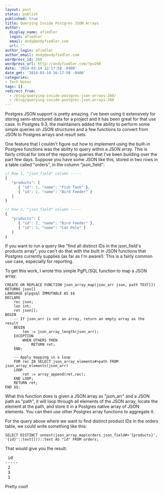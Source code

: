 ```yaml
---
layout: post
status: publish
published: true
title: Querying Inside Postgres JSON Arrays
author:
  display_name: afiedler
  login: afiedler
  email: andy@andyfiedler.com
  url: ''
author_login: afiedler
author_email: andy@andyfiedler.com
wordpress_id: 260
wordpress_url: http://andyfiedler.com/?p=260
date: '2014-03-14 12:17:58 -0400'
date_gmt: '2014-03-14 16:17:58 -0400'
categories:
- Tech Notes
tags: []
redirect_from:
  - /blog/querying-inside-postgres-json-arrays-260/
  - /blog/querying-inside-postgres-json-arrays-260
---
```

Postgres JSON support is pretty amazing. I've been using it extensively for storing semi-structured data for a project and it has been great for that use case. In Postgres 9.3, the maintainers added the ability to perform some simple queries on JSON structures and a few functions to convert from JSON to Postgres arrays and result sets.

One feature that I couldn't figure out how to implement using the built-in Postgres functions was the ability to query within a JSON array. This is fairly critical for lots of the reporting queries that I've been building over the part few days. Suppose you have some JSON like this, stored in two rows in a table called "orders", in the column "json_field":

```js
// Row 1, "json_field" column -----
{
   "products": [
      { "id": 1, "name": "Fish Tank" },
      { "id": 2, "name": "Bird Feeder" }
   ]
}

// Row 2, "json_field" column -----
{
   "products": [
      { "id": 2, "name": "Bird Feeder" },
      { "id": 3, "name": "Cat Pole" }
   ]
}
```

If you want to run a query like "find all distinct IDs in the json_field's products array", you can't do that with the built in JSON functions that Postgres currently supplies (as far as I'm aware!). This is a fairly common use case, especially for reporting.

To get this work, I wrote this simple PgPL/SQL function to map a JSON array.

```pgpsql
CREATE OR REPLACE FUNCTION json_array_map(json_arr json, path TEXT[]) RETURNS json[]
LANGUAGE plpgsql IMMUTABLE AS $$
DECLARE
	rec json;
	len int;
	ret json[];
BEGIN
	-- If json_arr is not an array, return an empty array as the result
	BEGIN
		len := json_array_length(json_arr);
	EXCEPTION
		WHEN OTHERS THEN
			RETURN ret;
	END;

	-- Apply mapping in a loop
	FOR rec IN SELECT json_array_elements#>path FROM json_array_elements(json_arr)
	LOOP
		ret := array_append(ret,rec);
	END LOOP;
	RETURN ret;
END $$;
```

What this function does is given a JSON array as "json_arr" and a JSON path as "path", it will loop through all elements of the JSON array, locate the element at the path, and store it in a Postgres native array of JSON elements. You can then use other Postgres array functions to aggregate it.

For the query above where we want to find distinct product IDs in the orders table, we could write something like this:

```pgpsql
SELECT DISTINCT unnest(json_array_map(orders.json_field#>'{products}', '{id}'::text[]))::text AS "id" FROM orders;
```

That would give you the result:
<pre> id
-----
 2
 3
 1</pre>
Pretty cool!
